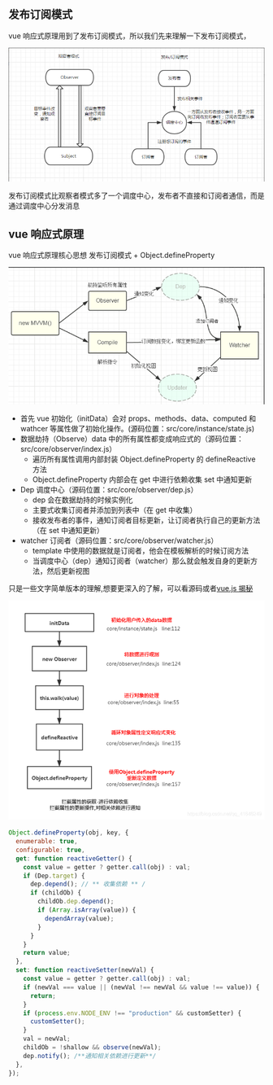 ## 发布订阅模式

vue 响应式原理用到了发布订阅模式，所以我们先来理解一下发布订阅模式，

![发布订阅模式和观察者模式的区别](img/002.png)

发布订阅模式比观察者模式多了一个调度中心，发布者不直接和订阅者通信，而是通过调度中心分发消息

## vue 响应式原理

vue 响应式原理核心思想 发布订阅模式 + Object.defineProperty

![响应式原理流程图](img/003.jpg)

- 首先 vue 初始化（initData）会对 props、methods、data、computed 和 wathcer 等属性做了初始化操作。(源码位置：src/core/instance/state.js)
- 数据劫持（Observe）data 中的所有属性都变成响应式的（源码位置：src/core/observer/index.js）
  - 遍历所有属性调用内部封装 Object.defineProperty 的 defineReactive 方法
  - Object.defineProperty 内部会在 get 中进行依赖收集 set 中通知更新
- Dep 调度中心（源码位置：src/core/observer/dep.js）
  - dep 会在数据劫持的时候实例化
  - 主要式收集订阅者并添加到列表中（在 get 中收集）
  - 接收发布者的事件，通知订阅者目标更新，让订阅者执行自己的更新方法（在 set 中通知更新）
- watcher 订阅者（源码位置：src/core/observer/watcher.js）
  - template 中使用的数据就是订阅者，他会在模板解析的时候订阅方法
  - 当调度中心（dep）通知订阅者（watcher）那么就会触发自身的更新方法，然后更新视图

只是一些文字简单版本的理解,想要更深入的了解，可以看源码或者[vue.js 揭秘](https://ustbhuangyi.github.io/vue-analysis/v2/reactive/)

![响应式原理简单流程图](img/004.png)

```js
Object.defineProperty(obj, key, {
  enumerable: true,
  configurable: true,
  get: function reactiveGetter() {
    const value = getter ? getter.call(obj) : val;
    if (Dep.target) {
      dep.depend(); // ** 收集依赖 ** /
      if (childOb) {
        childOb.dep.depend();
        if (Array.isArray(value)) {
          dependArray(value);
        }
      }
    }
    return value;
  },
  set: function reactiveSetter(newVal) {
    const value = getter ? getter.call(obj) : val;
    if (newVal === value || (newVal !== newVal && value !== value)) {
      return;
    }
    if (process.env.NODE_ENV !== "production" && customSetter) {
      customSetter();
    }
    val = newVal;
    childOb = !shallow && observe(newVal);
    dep.notify(); /**通知相关依赖进行更新**/
  },
});
```
